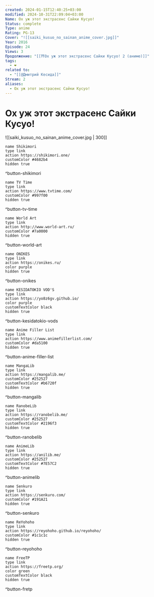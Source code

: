 ```yaml
---
created: 2024-01-15T12:40:25+03:00
modified: 2024-10-31T22:09:04+03:00
Name: Ох уж этот экстрасенс Сайки Кусуо!
Status: complete
Type: anime
Rating: PG-13
Cover: "![[saiki_kusuo_no_sainan_anime_cover.jpg]]"
Year: 2016
Episode: 24
Views: 3
Продолжение: "[[⛩️Ох уж этот экстрасенс Сайки Кусуо! 2 (аниме)]]"
tags:
  - ❤
related to:
  - "[[@Дмитрий Кесида]]"
Stream: 2
aliases:
  - Ох уж этот экстрасенс Сайки Кусуо!
---
```


# Ох уж этот экстрасенс Сайки Кусуо!

![[saiki_kusuo_no_sainan_anime_cover.jpg | 300]]

```button
name Shikimori
type link
action https://shikimori.one/
customColor #4682b4
hidden true
```
^button-shikimori

```button
name TV Time
type link
action https://www.tvtime.com/
customColor #997f00
hidden true
```
^button-tv-time

```button
name World Art
type link
action http://www.world-art.ru/
customColor #7a0000
hidden true
```
^button-world-art

```button
name ONIKES
type link
action https://onikes.ru/
color purple
hidden true
```
^button-onikes

```button
name KESIDATOKIO VOD'S
type link
action https://yo8z6gv.github.io/
color purple
customTextColor black
hidden true
```
^button-kesidatokio-vods

```button
name Anime Filler List
type link
action https://www.animefillerlist.com/
customColor #da5100
hidden true
```
^button-anime-filler-list

```button
name MangaLib
type link
action https://mangalib.me/
customColor #252527
customTextColor #b6720f
hidden true
```
^button-mangalib

```button
name RanobeLib
type link
action https://ranobelib.me/
customColor #252527
customTextColor #2196f3
hidden true
```
^button-ranobelib

```button
name AnimeLib
type link
action https://anilib.me/
customColor #252527
customTextColor #7E57C2
hidden true
```
^button-animelib

```button
name Senkuro
type link
action https://senkuro.com/
customColor #191A21
hidden true
```
^button-senkuro

```button
name ReYohoho
type link
action https://reyohoho.github.io/reyohoho/
customColor #1c1c1c
hidden true
```
^button-reyohoho

```button
name FreeTP
type link
action https://freetp.org/
color green
customTextColor black
hidden true
```
^button-fretp
